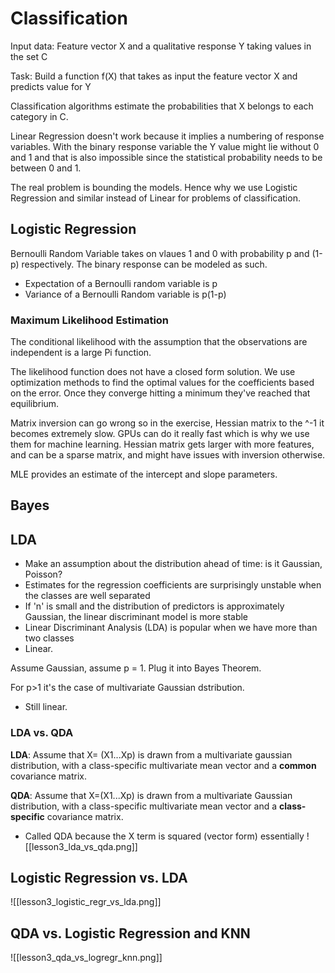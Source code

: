 # Classification

Input data: Feature vector X and a qualitative response Y taking values in the set C

Task: Build a function f(X) that takes as input the feature vector X and predicts value for Y

Classification algorithms estimate the probabilities that X belongs to each category in C.

Linear Regression doesn't work because it implies a numbering of response variables. With the binary response variable the Y value might lie without 0 and 1 and that is also impossible since the statistical probability needs to be between 0 and 1.

The real problem is bounding the models. Hence why we use Logistic Regression and similar instead of Linear for problems of classification.

## Logistic Regression


Bernoulli Random Variable takes on vlaues 1 and 0 with probability p and (1-p) respectively. The binary response can be modeled as such.

* Expectation of a Bernoulli random variable is p
* Variance of a Bernoulli Random variable is p(1-p)

### Maximum Likelihood Estimation

The conditional likelihood with the assumption that the observations are independent is a large Pi function.

The likelihood function does not have a closed form solution. We use optimization methods to find the optimal values for the coefficients based on the error. Once they converge hitting a minimum they've reached that equilibrium.

Matrix inversion can go wrong so in the exercise, Hessian matrix to the ^-1 it becomes extremely slow. GPUs can do it really fast which is why we use them for machine learning. Hessian matrix gets larger with more features, and can be a sparse matrix, and might have issues with inversion otherwise.

MLE provides an estimate of the intercept and slope parameters.

## Bayes

## LDA 

* Make an assumption about the distribution ahead of time: is it Gaussian, Poisson?
* Estimates for the regression coefficients are surprisingly unstable when the classes are well separated
* If 'n' is small and the distribution of predictors is approximately Gaussian, the linear discriminant model is more stable
* Linear Discriminant Analysis (LDA) is popular when we have more than two classes
* Linear.

Assume Gaussian, assume p = 1. Plug it into Bayes Theorem.

For p>1 it's the case of multivariate Gaussian dstribution.
* Still linear.

### LDA vs. QDA

**LDA**: Assume that X= (X1...Xp) is drawn from a multivariate gaussian distribution, with a class-specific multivariate mean vector and a **common** covariance matrix.

**QDA**: Assume that X=(X1...Xp) is drawn from a multivariate Gaussian distribution, with a class-specific multivariate mean vector and a **class-specific** covariance matrix.

* Called QDA because the X term is squared (vector form) essentially
![[lesson3_lda_vs_qda.png]]

## Logistic Regression vs. LDA

![[lesson3_logistic_regr_vs_lda.png]]

## QDA vs. Logistic Regression and KNN

![[lesson3_qda_vs_logregr_knn.png]]
